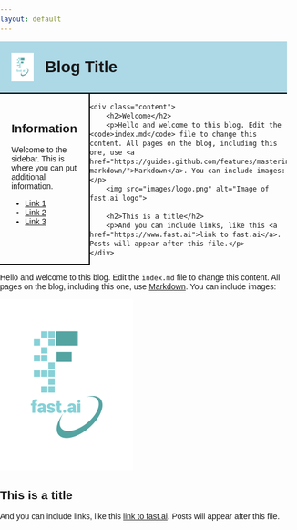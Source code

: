 ```yaml
---
layout: default
---
```


<!DOCTYPE html>
<html lang="en">
<head>
    <meta charset="UTF-8">
    <meta name="viewport" content="width=device-width, initial-scale=1.0">
    <style>
        body {
            font-family: Arial, sans-serif;
            margin: 0;
            padding: 0;
        }
        .top-bar {
            background-color: lightblue;
            padding: 20px;
            display: flex;
            align-items: center;
            border-bottom: 2px solid #000;
        }
        .top-bar img {
            height: 50px;
            margin-right: 20px;
        }
        .top-bar h1 {
            margin: 0;
        }
        .container {
            display: flex;
        }
        .sidebar {
            width: 25%;
            padding: 20px;
            border-right: 2px solid #000;
        }
        .content {
            width: 75%;
            padding: 20px;
        }
        .content, .sidebar {
            border: 2px solid #000;
            border-top: none;
            border-left: none;
        }
    </style>
</head>
<body>

<div class="top-bar">
    <img src="images/logo.png" alt="Image of fast.ai logo">
    <h1>Blog Title</h1>
</div>

<div class="container">
    <div class="sidebar">
        <h2>Information</h2>
        <p>Welcome to the sidebar. This is where you can put additional information.</p>
        <ul>
            <li><a href="#link1">Link 1</a></li>
            <li><a href="#link2">Link 2</a></li>
            <li><a href="#link3">Link 3</a></li>
        </ul>
    </div>

    <div class="content">
        <h2>Welcome</h2>
        <p>Hello and welcome to this blog. Edit the <code>index.md</code> file to change this content. All pages on the blog, including this one, use <a href="https://guides.github.com/features/mastering-markdown/">Markdown</a>. You can include images:</p>
        <img src="images/logo.png" alt="Image of fast.ai logo">

        <h2>This is a title</h2>
        <p>And you can include links, like this <a href="https://www.fast.ai">link to fast.ai</a>. Posts will appear after this file.</p>
    </div>
</div>

</body>
</html>




























Hello and welcome to this blog. Edit the `index.md` file to change this content. All pages on the blog, including this one, use [Markdown](https://guides.github.com/features/mastering-markdown/). You can include images:

![Image of fast.ai logo](images/logo.png)

## This is a title

And you can include links, like this [link to fast.ai](https://www.fast.ai). Posts will appear after this file. 

